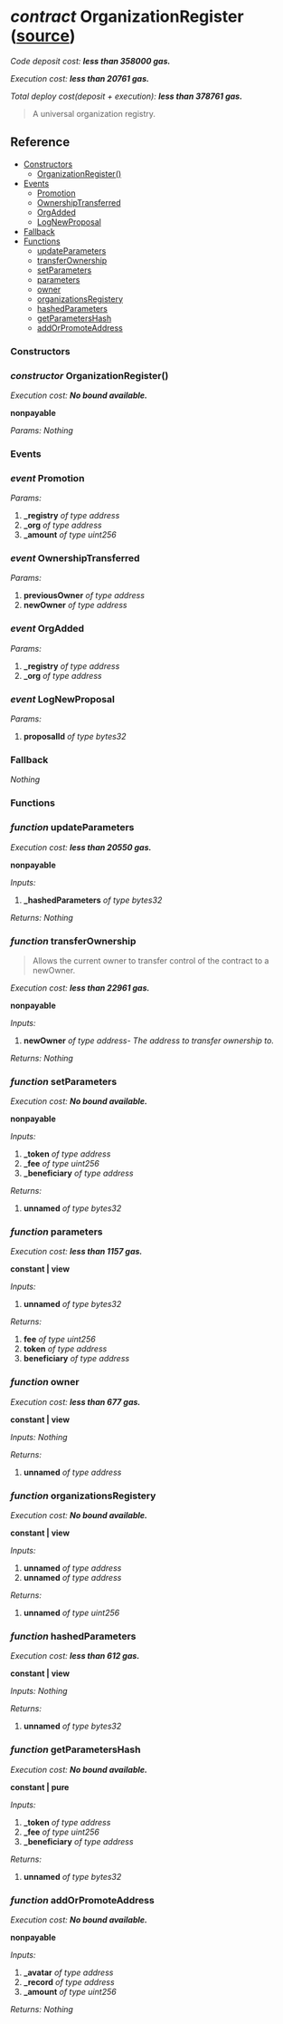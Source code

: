 # *contract* OrganizationRegister ([source](https://github.com/daostack/daostack/tree/master/./contracts/universalSchemes/OrganizationRegister.sol))
*Code deposit cost: **less than 358000 gas.***

*Execution cost: **less than 20761 gas.***

*Total deploy cost(deposit + execution): **less than 378761 gas.***

> A universal organization registry.


## Reference
- [Constructors](#constructors)
    - [OrganizationRegister()](#constructor-organizationregister)
- [Events](#events)
    - [Promotion](#event-promotion)
    - [OwnershipTransferred](#event-ownershiptransferred)
    - [OrgAdded](#event-orgadded)
    - [LogNewProposal](#event-lognewproposal)
- [Fallback](#fallback)
- [Functions](#functions)
    - [updateParameters](#function-updateparameters)
    - [transferOwnership](#function-transferownership)
    - [setParameters](#function-setparameters)
    - [parameters](#function-parameters)
    - [owner](#function-owner)
    - [organizationsRegistery](#function-organizationsregistery)
    - [hashedParameters](#function-hashedparameters)
    - [getParametersHash](#function-getparametershash)
    - [addOrPromoteAddress](#function-addorpromoteaddress)
### Constructors
### *constructor* OrganizationRegister()

*Execution cost: **No bound available.***

**nonpayable**

*Params:*
*Nothing*


### Events
### *event* Promotion
*Params:*
1. **_registry** *of type address*
2. **_org** *of type address*
3. **_amount** *of type uint256*


### *event* OwnershipTransferred
*Params:*
1. **previousOwner** *of type address*
2. **newOwner** *of type address*


### *event* OrgAdded
*Params:*
1. **_registry** *of type address*
2. **_org** *of type address*


### *event* LogNewProposal
*Params:*
1. **proposalId** *of type bytes32*


### Fallback
*Nothing*
### Functions
### *function* updateParameters

*Execution cost: **less than 20550 gas.***

**nonpayable**

*Inputs:*
1. **_hashedParameters** *of type bytes32*

*Returns:*
*Nothing*


### *function* transferOwnership
> Allows the current owner to transfer control of the contract to a newOwner.

*Execution cost: **less than 22961 gas.***

**nonpayable**

*Inputs:*
1. **newOwner** *of type address- The address to transfer ownership to.*

*Returns:*
*Nothing*


### *function* setParameters

*Execution cost: **No bound available.***

**nonpayable**

*Inputs:*
1. **_token** *of type address*
2. **_fee** *of type uint256*
3. **_beneficiary** *of type address*

*Returns:*
1. **unnamed** *of type bytes32*


### *function* parameters

*Execution cost: **less than 1157 gas.***

**constant | view**

*Inputs:*
1. **unnamed** *of type bytes32*

*Returns:*
1. **fee** *of type uint256*
2. **token** *of type address*
3. **beneficiary** *of type address*


### *function* owner

*Execution cost: **less than 677 gas.***

**constant | view**

*Inputs:*
*Nothing*

*Returns:*
1. **unnamed** *of type address*


### *function* organizationsRegistery

*Execution cost: **No bound available.***

**constant | view**

*Inputs:*
1. **unnamed** *of type address*
2. **unnamed** *of type address*

*Returns:*
1. **unnamed** *of type uint256*


### *function* hashedParameters

*Execution cost: **less than 612 gas.***

**constant | view**

*Inputs:*
*Nothing*

*Returns:*
1. **unnamed** *of type bytes32*


### *function* getParametersHash

*Execution cost: **No bound available.***

**constant | pure**

*Inputs:*
1. **_token** *of type address*
2. **_fee** *of type uint256*
3. **_beneficiary** *of type address*

*Returns:*
1. **unnamed** *of type bytes32*


### *function* addOrPromoteAddress

*Execution cost: **No bound available.***

**nonpayable**

*Inputs:*
1. **_avatar** *of type address*
2. **_record** *of type address*
3. **_amount** *of type uint256*

*Returns:*
*Nothing*


